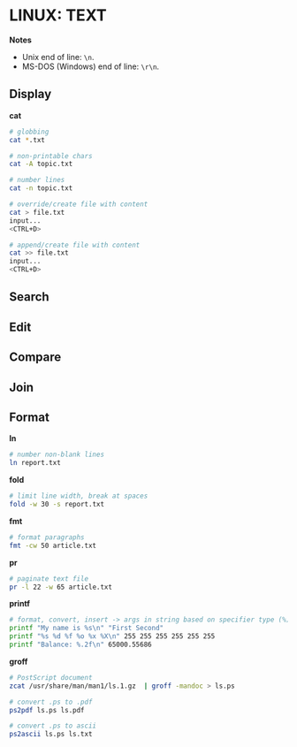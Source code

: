 # LINUX: TEXT

**Notes**
- Unix end of line: `\n`.
- MS-DOS (Windows) end of line: `\r\n`.

## Display

**cat**

```bash
# globbing
cat *.txt

# non-printable chars
cat -A topic.txt

# number lines
cat -n topic.txt

# override/create file with content
cat > file.txt
input...
<CTRL+D>

# append/create file with content
cat >> file.txt
input...
<CTRL+D>
```

## Search


## Edit


## Compare


## Join


## Format

**ln**

```bash
# number non-blank lines
ln report.txt
```

**fold**

```bash
# limit line width, break at spaces
fold -w 30 -s report.txt
```

**fmt**

```bash
# format paragraphs
fmt -cw 50 article.txt
```

**pr**

```bash
# paginate text file
pr -l 22 -w 65 article.txt
```

**printf**

```bash
# format, convert, insert -> args in string based on specifier type (%)
printf "My name is %s\n" "First Second"
printf "%s %d %f %o %x %X\n" 255 255 255 255 255 255
printf "Balance: %.2f\n" 65000.55686
```

**groff**

```bash
# PostScript document
zcat /usr/share/man/man1/ls.1.gz  | groff -mandoc > ls.ps

# convert .ps to .pdf
ps2pdf ls.ps ls.pdf

# convert .ps to ascii
ps2ascii ls.ps ls.txt
```